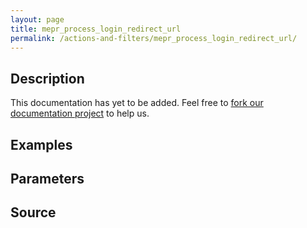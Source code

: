 ```yaml
---
layout: page
title: mepr_process_login_redirect_url
permalink: /actions-and-filters/mepr_process_login_redirect_url/
---
```


## Description

This documentation has yet to be added. Feel free to [fork our documentation project](https://github.com/caseproof/memberpress-docs) to help us.

## Examples


## Parameters


## Source

